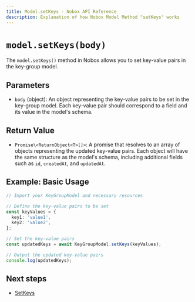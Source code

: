 ```yaml
---
title: Model.setKeys - Nobox API Reference
description: Explanation of how Nobox Model Method "setKeys" works
---
```


# `model.setKeys(body)`

The `model.setKeys()` method in Nobox allows you to set key-value pairs in the key-group model.

## Parameters
- `body` (object): An object representing the key-value pairs to be set in the key-group model. Each key-value pair should correspond to a field and its value in the model's schema.

## Return Value

- `Promise\<ReturnObject<T>[]>`: A promise that resolves to an array of objects representing the updated key-value pairs. Each object will have the same structure as the model's schema, including additional fields such as `id`, `createdAt`, and `updatedAt`.

## Example: Basic Usage

```ts
// Import your KeyGroupModel and necessary resources

// Define the key-value pairs to be set
const keyValues = {
  key1: 'value1',
  key2: 'value2',
};

// Set the key-value pairs
const updatedKeys = await KeyGroupModel.setKeys(keyValues);

// Output the updated key-value pairs
console.log(updatedKeys);

```

## Next steps

- [SetKeys](/model/get-keys)
